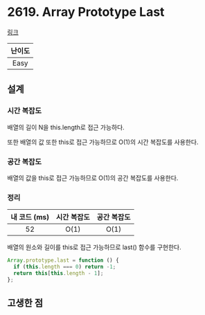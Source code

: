 # 2619. Array Prototype Last

[링크](https://leetcode.com/problems/array-prototype-last/)

| 난이도 |
| :----: |
|  Easy  |

## 설계

### 시간 복잡도

배열의 길이 N을 this.length로 접근 가능하다.

또한 배열의 값 또한 this로 접근 가능하므로 O(1)의 시간 복잡도를 사용한다.

### 공간 복잡도

배열의 값을 this로 접근 가능하므로 O(1)의 공간 복잡도를 사용한다.

### 정리

| 내 코드 (ms) | 시간 복잡도 | 공간 복잡도 |
| :----------: | :---------: | :---------: |
|      52      |    O(1)     |    O(1)     |

배열의 원소와 길이를 this로 접근 가능하므로 last() 함수를 구현한다.

```javascript
Array.prototype.last = function () {
  if (this.length === 0) return -1;
  return this[this.length - 1];
};
```

## 고생한 점
